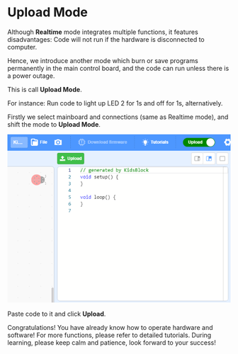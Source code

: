 # Upload Mode
Although **Realtime** mode integrates multiple functions, it features disadvantages: Code will not run if the hardware is disconnected to computer. 

Hence, we introduce another mode which burn or save programs permanently in the main control board, and the code can run unless there is a power outage.

This is call **Upload Mode**. 

For instance: Run code to light up LED 2 for 1s and off for 1s, alternatively. 

Firstly we select mainboard and connections (same as Realtime mode), and shift the mode to **Upload Mode**. 

![Img](media/51a8fea16638b071dd2774d568031a82.png)

Paste code to it and click **Upload**. 

Congratulations! You have already know how to operate hardware and software! For more functions, please refer to detailed tutorials. During learning, please keep calm and patience, look forward to your success!














